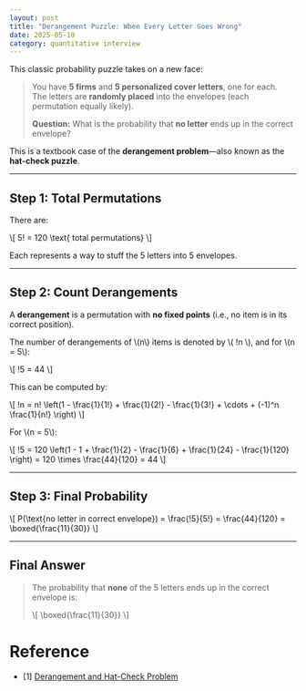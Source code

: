 ```yaml
---
layout: post
title: "Derangement Puzzle: When Every Letter Goes Wrong"
date: 2025-05-19
category: quantitative interview
---
```


This classic probability puzzle takes on a new face:

> You have **5 firms** and **5 personalized cover letters**, one for each.  
> The letters are **randomly placed** into the envelopes (each permutation equally likely).  
>
> **Question:** What is the probability that **no letter** ends up in the correct envelope?

This is a textbook case of the **derangement problem**—also known as the **hat-check puzzle**.

---

## Step 1: Total Permutations

There are:

\\[
5! = 120 \text{ total permutations}
\\]

Each represents a way to stuff the 5 letters into 5 envelopes.

---

## Step 2: Count Derangements

A **derangement** is a permutation with **no fixed points** (i.e., no item is in its correct position).

The number of derangements of \\(n\\) items is denoted by \\( !n \\), and for \\(n = 5\\):

\\[
!5 = 44
\\]

This can be computed by:

\\[
!n = n! \left(1 - \frac{1}{1!} + \frac{1}{2!} - \frac{1}{3!} + \cdots + (-1)^n \frac{1}{n!} \right)
\\]

For \\(n = 5\\):

\\[
!5 = 120 \left(1 - 1 + \frac{1}{2} - \frac{1}{6} + \frac{1}{24} - \frac{1}{120} \right) = 120 \times \frac{44}{120} = 44
\\]

---

## Step 3: Final Probability

\\[
P(\text{no letter in correct envelope}) = \frac{!5}{5!} = \frac{44}{120} = \boxed{\frac{11}{30}}
\\]

---

## Final Answer

> The probability that **none** of the 5 letters ends up in the correct envelope is:
>
> \\[
> \boxed{\frac{11}{30}}
> \\]

# Reference

* [1] [Derangement and Hat-Check Problem](https://en.wikipedia.org/wiki/Derangement)